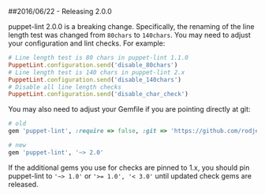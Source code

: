 ##2016/06/22 - Releasing 2.0.0

puppet-lint 2.0.0 is a breaking change. Specifically, the renaming of the line length test was changed from `80chars` to `140chars`. You may need to adjust your configuration and lint checks. For example:
```ruby
# Line length test is 80 chars in puppet-lint 1.1.0
PuppetLint.configuration.send('disable_80chars')
# Line length test is 140 chars in puppet-lint 2.x
PuppetLint.configuration.send('disable_140chars')
# Disable all line length checks
PuppetLint.configuration.send('disable_char_check')
```

You may also need to adjust your Gemfile if you are pointing directly at git:
```ruby
# old
gem 'puppet-lint', :require => false, :git => 'https://github.com/rodjek/puppet-lint.git'

# new
gem 'puppet-lint', '~> 2.0'
```

If the additional gems you use for checks are pinned to 1.x, you should pin puppet-lint to `'~> 1.0'` or `'>= 1.0', '< 3.0'` until updated check gems are released.
